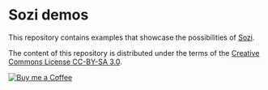 # Sozi demos

This repository contains examples that showcase the possibilities
of [Sozi](https://sozi.baierouge.fr).

The content of this repository is distributed under the terms
of the [Creative Commons License CC-BY-SA 3.0](https://creativecommons.org/licenses/by-sa/3.0/).

[![Buy me a Coffee](https://www.buymeacoffee.com/assets/img/custom_images/orange_img.png)](https://www.buymeacoffee.com/THtbNvnqE)
